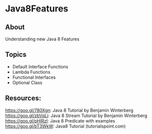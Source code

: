 # Java8Features
## About
Understanding new Java 8 Features

## Topics
* Default Interface Functions
* Lambda Functions
* Functional Interfaces
* Optional Class

## Resources:
https://goo.gl/780Xgn: Java 8 Tutorial by Benjamin Winterberg
<br/>https://goo.gl/zbVqLj: Java 8 Stream Tutorial by Benjamin Winterberg
<br/>https://goo.gl/pHlRzl: Java 8 Predicate with examples
<br/>https://goo.gl/bT3WkW: Java8 Tutorial (tutorialspoint.com)